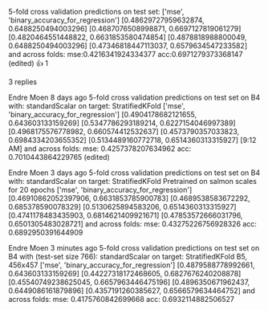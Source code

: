 5-fold cross validation predictions on test set:
['mse', 'binary_accuracy_for_regression']
[0.48629727959632874, 0.6488250494003296]
[0.4687076508998871, 0.6697127819061279]
[0.4820464551448822, 0.6631853580474854]
[0.4878818988800049, 0.6488250494003296]
[0.47346818447113037, 0.6579634547233582]
and across folds:
mse:0.4216341924334377
acc:0.6971279373368147 (edited) 
:+1:
1

3 replies

Endre Moen  8 days ago
5-fold cross validation predictions on test set on B4 with:
standardScalar on target:
StratifiedKFold
['mse', 'binary_accuracy_for_regression']
[0.4904178682121655, 0.643603133159269]
[0.5347786293189214, 0.6227154046997389]
[0.4968175576778982, 0.660574412532637]
[0.4573790357033823, 0.6984334203655352]
[0.5134489160772718, 0.6514360313315927]
[9:12 AM] and across folds:
mse: 0.4257378207634962
acc: 0.7010443864229765 (edited) 

Endre Moen  3 days ago
5-fold cross validation predictions on test set on B4 with:
standardScalar on target:
StratifiedKFold
Pretrained on salmon scales for 20 epochs
['mse', 'binary_accuracy_for_regression']
[0.46910862052397906, 0.6631853785900783]
[0.4689538583672292, 0.685378590078329]
[0.5130625894583206, 0.6514360313315927]
[0.4741178483435903, 0.6814621409921671]
[0.47853572666031796, 0.6501305483028721]
and across folds:
mse: 0.43275226756928326
acc: 0.6892950391644909

Endre Moen  3 minutes ago
5-fold cross validation predictions on test set on B4 with (test-set size 766):
standardScalar on target:
StratifiedKFold
B5, 456x457
['mse', 'binary_accuracy_for_regression']
[0.4879588778992661, 0.643603133159269]
[0.44227318172468605, 0.6827676240208878]
[0.45540749238625045, 0.6657963446475196]
[0.4896350671962437, 0.6449086161879896]
[0.4357191260385627, 0.6566579634464752]
and across folds:
mse: 0.4175760842699668
acc: 0.6932114882506527
